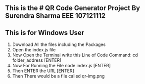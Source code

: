 ## This is the # QR Code Generator Project By Surendra Sharma EEE 107121112
## This is for Windows User
1. Download All the files including the Packages
2. Open the index.js file
3. Now Open the Terminal write this Line of Code Command:
   cd folder_address    [ENTER]
4. Now For Running the File
   node index.js        [ENTER]
5. Then ENTER the URL   [ENTER]
6. Then There would be a file called qr-img.png 

